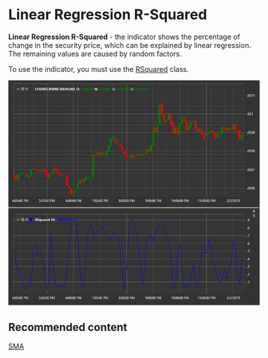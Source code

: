 # Linear Regression R\-Squared

**Linear Regression R\-Squared** \- the indicator shows the percentage of change in the security price, which can be explained by linear regression. The remaining values are caused by random factors. 

To use the indicator, you must use the [RSquared](xref:StockSharp.Algo.Indicators.RSquared) class. 

![IndicatorRSquared](../images/IndicatorRSquared.png)

## Recommended content

[SMA](IndicatorSimpleMovingAverage.md)
